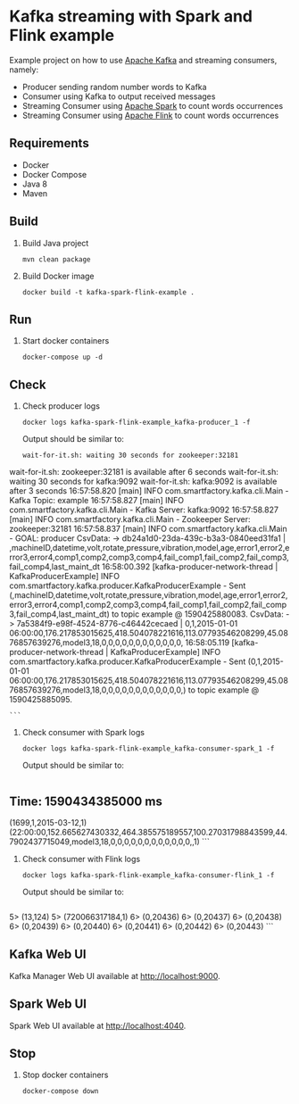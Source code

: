 Kafka streaming with Spark and Flink example
===
Example project on how to use [Apache Kafka](https://kafka.apache.org) and streaming consumers, namely:
- Producer sending random number words to Kafka
- Consumer using Kafka to output received messages
- Streaming Consumer using [Apache Spark](https://spark.apache.org) to count words occurrences
- Streaming Consumer using [Apache Flink](https://flink.apache.org) to count words occurrences 

Requirements
---
- Docker
- Docker Compose
- Java 8
- Maven

Build
---
1. Build Java project
    ```
    mvn clean package
    ```
1. Build Docker image 
    ```
    docker build -t kafka-spark-flink-example .
    ```

Run
---
1. Start docker containers
    ```
    docker-compose up -d
    ```

Check
---
1. Check producer logs
    ```
    docker logs kafka-spark-flink-example_kafka-producer_1 -f
    ```
    
    Output should be similar to:
    ```
    wait-for-it.sh: waiting 30 seconds for zookeeper:32181
wait-for-it.sh: zookeeper:32181 is available after 6 seconds
wait-for-it.sh: waiting 30 seconds for kafka:9092
wait-for-it.sh: kafka:9092 is available after 3 seconds
16:57:58.820 [main] INFO  com.smartfactory.kafka.cli.Main - Kafka Topic: example
16:57:58.827 [main] INFO  com.smartfactory.kafka.cli.Main - Kafka Server: kafka:9092
16:57:58.827 [main] INFO  com.smartfactory.kafka.cli.Main - Zookeeper Server: zookeeper:32181
16:57:58.837 [main] INFO  com.smartfactory.kafka.cli.Main - GOAL: producer
CsvData: -> db24a1d0-23da-439c-b3a3-0840eed31fa1 | ,machineID,datetime,volt,rotate,pressure,vibration,model,age,error1,error2,error3,error4,comp1,comp2,comp3,comp4,fail_comp1,fail_comp2,fail_comp3,fail_comp4,last_maint_dt
16:58:00.392 [kafka-producer-network-thread | KafkaProducerExample] INFO  com.smartfactory.kafka.producer.KafkaProducerExample - Sent (,machineID,datetime,volt,rotate,pressure,vibration,model,age,error1,error2,error3,error4,comp1,comp2,comp3,comp4,fail_comp1,fail_comp2,fail_comp3,fail_comp4,last_maint_dt) to topic example @ 1590425880083.
CsvData: -> 7a5384f9-e98f-4524-8776-c46442cecaed | 0,1,2015-01-01 06:00:00,176.217853015625,418.504078221616,113.07793546208299,45.0876857639276,model3,18,0,0,0,0,0,0,0,0,0,0,0,0,
16:58:05.119 [kafka-producer-network-thread | KafkaProducerExample] INFO  com.smartfactory.kafka.producer.KafkaProducerExample - Sent (0,1,2015-01-01 06:00:00,176.217853015625,418.504078221616,113.07793546208299,45.0876857639276,model3,18,0,0,0,0,0,0,0,0,0,0,0,0,) to topic example @ 1590425885095.

    ```
1. Check consumer with Spark logs
    ```
    docker logs kafka-spark-flink-example_kafka-consumer-spark_1 -f
    ```
    
    Output should be similar to:
    ```
Time: 1590434385000 ms
-------------------------------------------
(1699,1,2015-03-12,1)
(22:00:00,152.665627430332,464.385575189557,100.27031798843599,44.7902437715049,model3,18,0,0,0,0,0,0,0,0,0,0,0,0,,1)
    ```
1. Check consumer with Flink logs
    ```
    docker logs kafka-spark-flink-example_kafka-consumer-flink_1 -f
    ```
    
    Output should be similar to:
    ```
5> (13,124)
5> (720066317184,1)
6> (0,20436)
6> (0,20437)
6> (0,20438)
6> (0,20439)
6> (0,20440)
6> (0,20441)
6> (0,20442)
6> (0,20443)
    ```
   
Kafka Web UI
---
Kafka Manager Web UI available at [http://localhost:9000]().

Spark Web UI
---
Spark Web UI available at [http://localhost:4040]().

Stop
---
1. Stop docker containers
    ```
    docker-compose down
    ```
